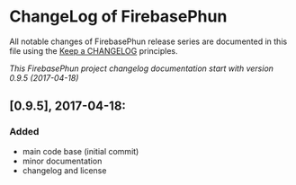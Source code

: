 # ChangeLog of FirebasePhun

All notable changes of FirebasePhun release series are documented in this file using the [Keep a CHANGELOG](http://keepachangelog.com/) principles.

_This FirebasePhun project changelog documentation start with version 0.9.5 (2017-04-18)_

## [0.9.5], 2017-04-18:

### Added

* main code base (initial commit)
* minor documentation
* changelog and license
